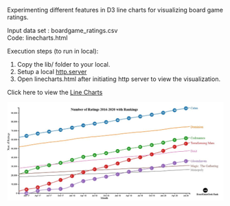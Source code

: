 Experimenting different features in D3 line charts for visualizing board game ratings.  

Input data set : boardgame_ratings.csv  
Code: linecharts.html  

Execution steps (to run in local):    
1) Copy the lib/ folder to your local.  
2) Setup a local [http.server](https://ryanblunden.com/create-a-http-server-with-one-command-thanks-to-python-29fcfdcd240e)  
3) Open linecharts.html after initiating http server to view the visualization.  

Click here to view the [Line Charts](https://gmadhu89.github.io/line-chart-d3/)

![Snapshot of Line chart](https://github.com/gmadhu89/line-chart-d3/blob/main/line-charts.JPG?raw=true "Snapshot Line chart")  
